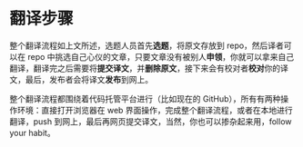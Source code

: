 # 翻译步骤

整个翻译流程如上文所述，选题人员首先**选题**，将原文存放到 repo，然后译者可以在 repo 中挑选自己心仪的文章，只要文章没有被别人**申领**，你就可以拿来自己翻译，翻译完之后需要将**提交译文**，并**删除原文**，接下来会有校对者**校对**你的译文，最后，发布者会将译文**发布**到网上。

整个翻译流程都围绕着代码托管平台进行（比如现在的 GitHub），所有有两种操作环境：直接打开浏览器在 web 界面操作，完成整个翻译流程，或者在本地进行翻译，push 到网上，最后再网页提交译文，当然，你也可以掺杂起来用，follow your habit。
